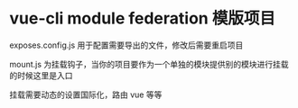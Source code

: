 # vue-cli module federation 模版项目

exposes.config.js 用于配置需要导出的文件，修改后需要重启项目

mount.js 为挂载钩子，当你的项目要作为一个单独的模块提供别的模块进行挂载的时候这里是入口

挂载需要动态的设置国际化，路由 vue 等等